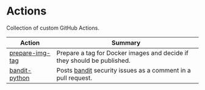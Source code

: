 # Actions
Collection of custom GitHub Actions.

| Action | Summary |
| - | - |
| [prepare-img-tag](prepare-img-tag) | Prepare a tag for Docker images and decide if they should be published. |
| [bandit-python](bandit-github)| Posts [bandit](https://github.com/PyCQA/bandit) security issues as a comment in a pull request. |
